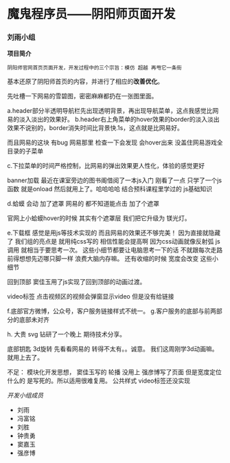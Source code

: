 # 魔鬼程序员——阴阳师页面开发

### 刘雨小组

**项目简介**
	
	阴阳师官网首页页面开发，开发过程中的三个宗旨：模仿 超越 再甩它一条街
	
基本还原了阴阳师首页的内容，并进行了相应的**改善优化**。

先吐槽一下网易的雪碧图，密密麻麻都扔在一张图里面。

a.header部分半透明导航栏先出现透明背景，再出现导航菜单，这点我感觉比网易的淡入淡出的效果好。b.header右上角菜单的hover效果的border的淡入淡出效果不说别的，border消失时间比背景快.1s，这点就是比网易好。

而且网易的这块 有bug 网易那里 检查一下会发现 会hover出来 没盖住网易游戏全目录的子菜单
c.下拉菜单的时间严格控制，比网易的弹出效果更人性化，体验的感觉更好

banner加载 最近在课室旁边的图书阁借阅了一本js入门 刚看了一点 只学了一个js函数 就是onload 然后就用上了。哈哈哈哈 结合预科课程里学过的 js基础知识

d.蛤蟆 会动 加了遮罩 网易的 都不知道能点击 加了个遮罩 

官网上小蛤蟆hover的时候 其实有个遮罩层  我们把它升级为 镁光灯。

e.下载框 感觉是用js等技术实现的 而且网易的效果还不够完美！ 因为直接就隐藏了 我们组的亮点是 就用纯css写的  相信性能会提高啊 因为css动画就像反射弧  js调用 就相当于要思考一次。  这些小细节都要让电脑思考一下的话 不就跟每次走路前得想想先迈哪只脚一样 浪费大脑内存嘛。
还有收缩的时候 宽度会改变 这些小细节 

回到顶部 窦佳玉用了js实现了回到顶部的动画过渡。

video标签 点击视频区的视频会弹窗显示video 但是没有给链接

f.底部官方微博，公众号，客户服务链接样式不统一。
g.客户服务的底部与前两部分的底部未对齐

h. 大贵 svg 钻研了一个晚上 期待技术分享。

底部钥匙 3d旋转 先看看网易的 转得不太有。。诚意。
我们这周刚学3d动画嘛。就用上去了。

不足： 模块化开发思想， 窦佳玉写的 轮播 没用上 
	强彦博写了页面 但是宽度定位什么的 是写死的。所以适用很难复用。
	公共样式
	video标签还没实现

	
*开发小组成员*

* 刘雨
* 冯富铭
* 刘胜
* 钟贵勇
* 窦嘉玉
* 强彦博
